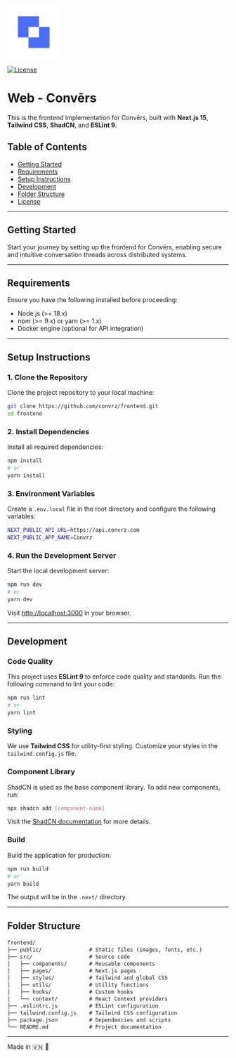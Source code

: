 <img src="./docs/cvz-logo.png" alt="description" width="120" height="120">

[![License](https://img.shields.io/badge/license-Apache%202.0-blue.svg)](http://www.apache.org/licenses/LICENSE-2.0)

# Web - Convērs

This is the frontend implementation for Convērs, built with **Next.js 15**, **Tailwind CSS**, **ShadCN**, and **ESLint 9**.

## Table of Contents
- [Getting Started](#getting-started)
- [Requirements](#requirements)
- [Setup Instructions](#setup-instructions)
- [Development](#development)
- [Folder Structure](#folder-structure)
- [License](#license)

---

## Getting Started
Start your journey by setting up the frontend for Convērs, enabling secure and intuitive conversation threads across distributed systems.

---

## Requirements
Ensure you have the following installed before proceeding:
- Node.js (>= 18.x)
- npm (>= 9.x) or yarn (>= 1.x)
- Docker engine (optional for API integration)

---

## Setup Instructions

### 1. Clone the Repository
Clone the project repository to your local machine:
```bash
git clone https://github.com/convrz/frontend.git
cd frontend
```

### 2. Install Dependencies
Install all required dependencies:
```bash
npm install
# or
yarn install
```

### 3. Environment Variables
Create a `.env.local` file in the root directory and configure the following variables:
```bash
NEXT_PUBLIC_API_URL=https://api.convrz.com
NEXT_PUBLIC_APP_NAME=Convrz
```

### 4. Run the Development Server
Start the local development server:
```bash
npm run dev
# or
yarn dev
```
Visit [http://localhost:3000](http://localhost:3000) in your browser.

---

## Development

### Code Quality
This project uses **ESLint 9** to enforce code quality and standards. Run the following command to lint your code:
```bash
npm run lint
# or
yarn lint
```

### Styling
We use **Tailwind CSS** for utility-first styling. Customize your styles in the `tailwind.config.js` file.

### Component Library
ShadCN is used as the base component library. To add new components, run:
```bash
npx shadcn add [component-name]
```
Visit the [ShadCN documentation](https://ui.shadcn.com/docs) for more details.

### Build
Build the application for production:
```bash
npm run build
# or
yarn build
```
The output will be in the `.next/` directory.

---

## Folder Structure
```plaintext
frontend/
├── public/               # Static files (images, fonts, etc.)
├── src/                  # Source code
│   ├── components/       # Reusable components
│   ├── pages/            # Next.js pages
│   ├── styles/           # Tailwind and global CSS
│   ├── utils/            # Utility functions
│   ├── hooks/            # Custom hooks
│   └── context/          # React Context providers
├── .eslintrc.js          # ESLint configuration
├── tailwind.config.js    # Tailwind CSS configuration
├── package.json          # Dependencies and scripts
└── README.md             # Project documentation
```

---

Made in 🇻🇳 🚀
